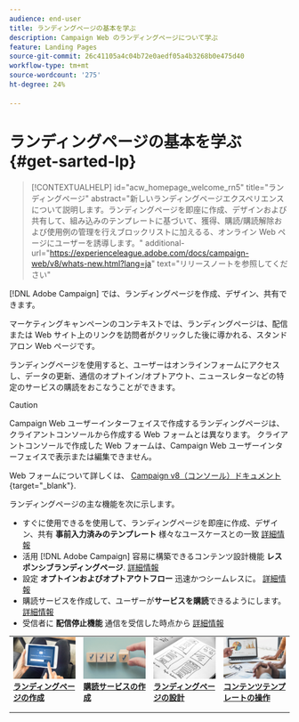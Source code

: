 ```yaml
---
audience: end-user
title: ランディングページの基本を学ぶ
description: Campaign Web のランディングページについて学ぶ
feature: Landing Pages
source-git-commit: 26c41105a4c04b72e0aedf05a4b3268b0e475d40
workflow-type: tm+mt
source-wordcount: '275'
ht-degree: 24%

---
```


# ランディングページの基本を学ぶ {#get-sarted-lp}

>[!CONTEXTUALHELP]
>id="acw_homepage_welcome_rn5"
>title="ランディングページ"
>abstract="新しいランディングページエクスペリエンスについて説明します。ランディングページを即座に作成、デザインおよび共有して、組み込みのテンプレートに基づいて、獲得、購読/購読解除および使用例の管理を行えブロックリストに加えるる、オンライン Web ページにユーザーを誘導します。"
>additional-url="https://experienceleague.adobe.com/docs/campaign-web/v8/whats-new.html?lang=ja" text="リリースノートを参照してください"

[!DNL Adobe Campaign] では、ランディングページを作成、デザイン、共有できます。

マーケティングキャンペーンのコンテキストでは、ランディングページは、配信または Web サイト上のリンクを訪問者がクリックした後に導かれる、スタンドアロン Web ページです。

ランディングページを使用すると、ユーザーはオンラインフォームにアクセスし、データの更新、通信のオプトイン/オプトアウト、ニュースレターなどの特定のサービスの購読をおこなうことができます。

>[!CAUTION]
>
>Campaign Web ユーザーインターフェイスで作成するランディングページは、クライアントコンソールから作成する Web フォームとは異なります。 クライアントコンソールで作成した Web フォームは、Campaign Web ユーザーインターフェイスで表示または編集できません。
>
>Web フォームについて詳しくは、 [Campaign v8（コンソール）ドキュメント](https://experienceleague.adobe.com/docs/campaign/campaign-v8/content/webapps.html?lang=ja){target="_blank"}.

ランディングページの主な機能を次に示します。

* すぐに使用できるを使用して、ランディングページを即座に作成、デザイン、共有 **事前入力済みのテンプレート** 様々なユースケースとの一致 [詳細情報](create-lp.md)
* 活用 [!DNL Adobe Campaign] 容易に構築できるコンテンツ設計機能 **レスポンシブランディングページ**. [詳細情報](lp-content.md)
* 設定 **オプトインおよびオプトアウトフロー** 迅速かつシームレスに。 [詳細情報](lp-use-cases.md)
* 購読サービスを作成して、ユーザーが&#x200B;**サービスを購読**&#x200B;できるようにします。[詳細情報](lp-use-cases.md#lp-subscription)
* 受信者に **配信停止機能** 通信を受信した時点から [詳細情報](lp-use-cases.md#lp-unsubscription)
  <!--Send a **confirmation email** upon opt-in or opt-out.-->

<table style="table-layout:fixed"><tr style="border: 0;">
<td>
<a href="create-lp.md">
<img alt="リード" src="../assets/do-not-localize/lp-subscription.jpeg">
</a>
<div><a href="create-lp.md"><strong>ランディングページの作成</strong>
</div>
<p>
</td>
<td>
<a href="../audience/manage-services.md">
<img alt="低頻度" src="../assets/do-not-localize/lp-list.jpg">
</a>
<div>
<a href="../audience/manage-services.md"><strong>購読サービスの作成</strong></a>
</div>
<p></td>
<td>
<a href="lp-content.md">
<img alt="検証" src="../assets/do-not-localize/lp-design.jpg">
</a>
<div>
<a href="lp-content.md"><strong>ランディングページの設計</strong></a>
</div>
<p>
</td>
<td>
<a href="lp-templates.md">
<img alt="検証" src="../assets/do-not-localize/lp-reporting.jpg">
</a>
<div>
<a href="lp-templates.md"><strong>コンテンツテンプレートの操作</strong></a>
</div>
<p>
</td>
</tr></table>
